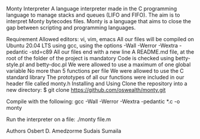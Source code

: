 Monty Interpreter
A language interpreter made in the C programming language to manage stacks and queues (LIFO and FIFO). The aim is to interpret Monty bytecodes files. Monty is a language that aims to close the gap between scripting and programming languages.

Requirement
Allowed editors: vi, vim, emacs
All our files will be compiled on Ubuntu 20.04 LTS using gcc, using the options -Wall -Werror -Wextra -pedantic -std=c89
All our files end with a new line
A README.md file, at the root of the folder of the project is mandatory
Code is checked using betty-style.pl and betty-doc.pl
We were allowed to use a maximum of one global variable
No more than 5 functions per file
We were allowed to use the C standard library
The prototypes of all our functions were included in our header file called monty.h
Installing and Using
Clone the repository into a new directory: $ git clone https://github.com/oswealth/monty.git

Compile with the following: gcc -Wall -Werror -Wextra -pedantic *.c -o monty

Run the interpreter on a file: ./monty file.m

Authors
Osbert D. Amedzorme
Sudais Sumaila

